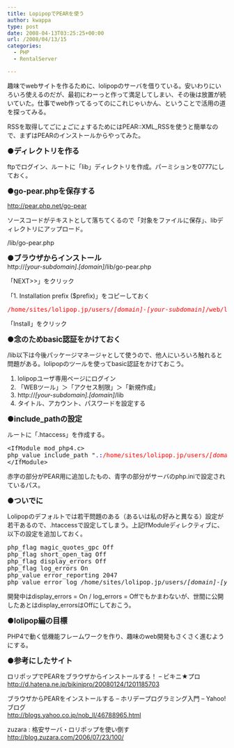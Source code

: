 ```yaml
---
title: LopipopでPEARを使う
author: kwappa
type: post
date: 2008-04-13T03:25:25+00:00
url: /2008/04/13/15
categories:
  - PHP
  - RentalServer

---
```

趣味でwebサイトを作るために、lolipopのサーバを借りている。安いわりにいろいろ使えるのだが、最初にわーっと作って満足してしまい、その後は放置が続いていた。仕事でweb作ってるってのにこれじゃいかん、ということで活用の道を探ってみる。

RSSを取得してごにょごにょするためにはPEAR::XML_RSSを使うと簡単なので、まずはPEARのインストールからやってみた。

<span style="font-size: 1.2em;"><strong>●ディレクトリを作る</strong></span>

ftpでログイン、ルートに「lib」ディレクトリを作成。パーミションを0777にしておく。

<span style="font-size: 1.2em;"><strong>●go-pear.phpを保存する</strong></span>

<http://pear.php.net/go-pear>

ソースコードがテキストとして落ちてくるので「対象をファイルに保存」、libディレクトリにアップロード。

/lib/go-pear.php

<span style="font-size: 1.2em;"><strong>●ブラウザからインストール</strong></span>  
http://_[your-subdomain].[domain]_/lib/go-pear.php

「NEXT>>」をクリック

「1. Installation prefix ($prefix)」をコピーしておく

<pre><span style="color: #ff0000;">/home/sites/lolipop.jp/users/<em>[domain]-[your-subdomain]</em>/web/lib</span></pre>

「Install」をクリック

<span style="font-size: 1.2em;"><strong>●念のためbasic認証をかけておく</strong></span>

/lib以下は今後パッケージマネージャとして使うので、他人にいろいろ触れると問題がある。lolipopのツールを使ってbasic認証をかけておこう。

  1. lolipopユーザ専用ページにログイン
  2. 「WEBツール」＞「アクセス制限」＞「新規作成」
  3. http://_[your-subdomain].[domain]_/lib
  4. タイトル、アカウント、パスワードを設定する

<span style="font-size: 1.2em;"><strong>●include_pathの設定</strong></span>

ルートに「.htaccess」を作成する。

<pre class="code">&lt;IfModule mod_php4.c&gt;
php_value include_path "<span style="color: #0000ff;">.:</span><span style="color: #ff0000;">/home/sites/lolipop.jp/users/<em>[domain]-[your-subdomain]</em>/web/lib/PEAR:</span><span style="color: #0000ff;">/usr/local/lib/php:/usr/local/lib/php/Smarty</span>"
&lt;/IfModule&gt;</pre>

赤字の部分がPEAR用に追加したもの、青字の部分がサーバのphp.iniで設定されているパス。

<span style="font-size: 1.2em;"><strong>●ついでに</strong></span>

Lolipopのデフォルトでは若干問題のある（あるいは私の好みと異なる）設定が若干あるので、.htaccessで設定してしまう。上記IfModuleディレクティブに、以下の設定を追加しておく。

<pre class="code">php_flag magic_quotes_gpc Off
php_flag short_open_tag Off
php_flag display_errors Off
php_flag log_errors On
php_value error_reporting 2047
php_value error_log /home/sites/lolipop.jp/users/<em>[domain]-[your-subdomain]</em>/web/log/php_error.log</pre>

開発中はdisplay\_errors = On / log\_errors = Offでもかまわないが、世間に公開したあとはdisplay_errorsはOffにしておこう。

<span style="font-size: 1.2em;"><strong>●lolipop編の目標</strong></span>

PHP4で動く低機能フレームワークを作り、趣味のweb開発もさくさく進むようにする。

<span style="font-size: 1.2em;"><strong>●参考にしたサイト</strong></span>

ロリポップでPEARをブラウザからインストールする！ &#8211; ビキニ★プロ  
<http://d.hatena.ne.jp/bikinipro/20080124/1201185703>

ブラウザからPEARをインストールする &#8211; ホリデープログラミング入門 &#8211; Yahoo!ブログ  
<http://blogs.yahoo.co.jp/nob_ll/46788965.html>

zuzara : 格安サーバ・ロリポップを使い倒す  
<http://blog.zuzara.com/2006/07/23/100/>
